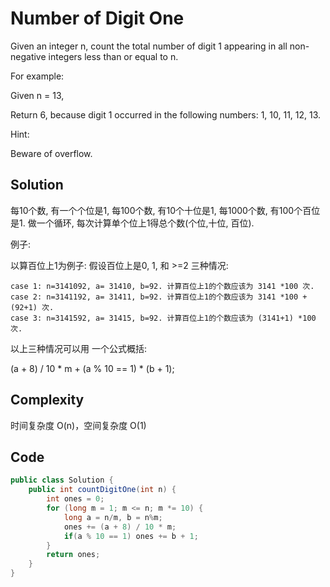 # Number of Digit One

Given an integer n, count the total number of digit 1 appearing in all non-negative integers less than or equal to n.

For example:

Given n = 13,

Return 6, because digit 1 occurred in the following numbers: 1, 10, 11, 12, 13.

Hint:

Beware of overflow.

## Solution

每10个数, 有一个个位是1, 每100个数, 有10个十位是1, 每1000个数, 有100个百位是1.  做一个循环, 每次计算单个位上1得总个数(个位,十位, 百位).  

例子:

以算百位上1为例子:   假设百位上是0, 1, 和 >=2 三种情况: 

    case 1: n=3141092, a= 31410, b=92. 计算百位上1的个数应该为 3141 *100 次.
    case 2: n=3141192, a= 31411, b=92. 计算百位上1的个数应该为 3141 *100 + (92+1) 次. 
    case 3: n=3141592, a= 31415, b=92. 计算百位上1的个数应该为 (3141+1) *100 次. 

以上三种情况可以用 一个公式概括:

(a + 8) / 10 * m + (a % 10 == 1) * (b + 1);

## Complexity

时间复杂度 O(n)，空间复杂度 O(1)

## Code 

```java
public class Solution {
    public int countDigitOne(int n) {
        int ones = 0;  
        for (long m = 1; m <= n; m *= 10) {  
            long a = n/m, b = n%m;  
            ones += (a + 8) / 10 * m;  
            if(a % 10 == 1) ones += b + 1;  
        }  
        return ones;  
    }
}
```

